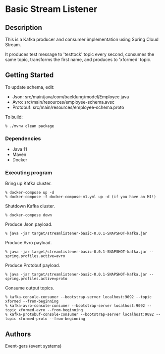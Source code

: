 # Basic Stream Listener

## Description

This is a Kafka producer and consumer implementation using Spring Cloud Stream.

It produces test message to 'testtock' topic every second, consumes the same topic, transforms the first name, and produces to 'xformed' topic.

## Getting Started

To update schema, edit:

* Json: src/main/java/com/baeldung/model/Employee.java 
* Avro: src/main/resources/employee-schema.avsc
* Protobuf: src/main/resources/employee-schema.proto

To build:

```
% ./mvnw clean package
```

### Dependencies

* Java 11
* Maven
* Docker

### Executing program

Bring up Kafka cluster.

```
% docker-compose up -d
% docker-compose -f docker-compose-m1.yml up -d (if you have an M1!)
```

Shutdown Kafka cluster.
```
% docker-compose down
```

Produce Json payload.
```
% java -jar target/streamlistener-basic-0.0.1-SNAPSHOT-kafka.jar
```

Produce Avro payload.
```
% java -jar target/streamlistener-basic-0.0.1-SNAPSHOT-kafka.jar --spring.profiles.active=avro
```

Produce Protobuf payload.
```
% java -jar target/streamlistener-basic-0.0.1-SNAPSHOT-kafka.jar --spring.profiles.active=proto
```

Consume output topics.
```
% kafka-console-consumer --bootstrap-server localhost:9092 --topic xformed --from-beginning
% kafka-avro-console-consumer --bootstrap-server localhost:9092 --topic xformed-avro --from-beginning
% kafka-protobuf-console-consumer --bootstrap-server localhost:9092 --topic xformed-proto --from-beginning
```

## Authors

Event-gers (event systems)


